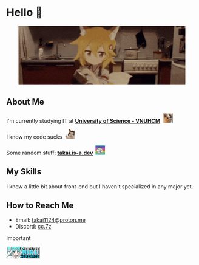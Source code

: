 <h1> Hello 👋 </h1>

<p align="center">
    <img src="./media/senko.gif">
</p>

<h2> About Me </h2>
<p> I'm currently studying IT at <b><a href="https://www.hcmus.edu.vn/">University of Science - VNUHCM</a></b> &nbsp;<img src="./media/cat-smile.webp" width="25px"> </p>
<p> I know my code sucks &nbsp;<img src="./media/cat-cry.webp" width="25px"> </p>
<p> Some random stuff: <b><a href="https://takai.github.io">takai.is-a.dev</a> &nbsp;<img src="./media/fauna.gif" width="25px"></b> </p>

<h2> My Skills </h2>
<p> I know a little bit about front-end but I haven't specialized in any major yet. </p>

<h2> How to Reach Me </h2>
<ul>
    <li> Email: <a href="takai1124@proton.me">takai1124@proton.me</a> </li>
    <li> Discord: <a href="https://lanyard.cnrad.dev/api/800173074166710282">cc.7z</a></li>
</ul>

> [!IMPORTANT]
> ![](./media/miku-approved.gif)